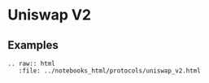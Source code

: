 
# Uniswap V2

## Examples

```{eval-rst}
.. raw:: html
   :file: ../notebooks_html/protocols/uniswap_v2.html
```

